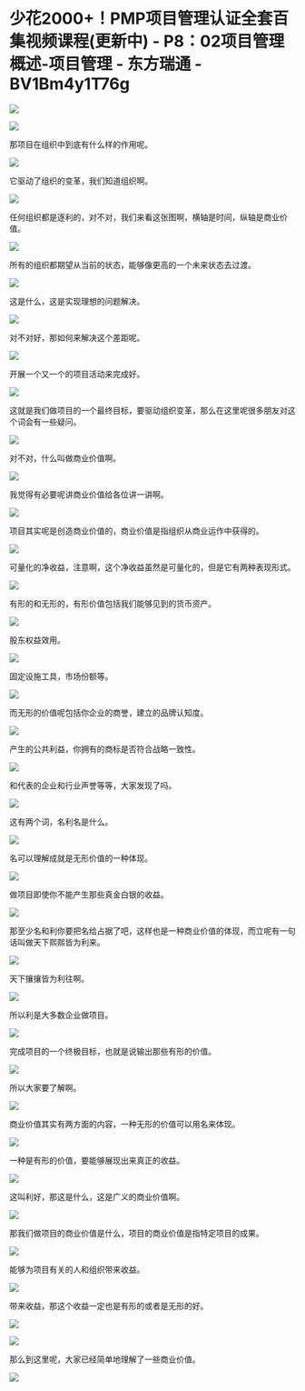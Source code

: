 # 少花2000+！PMP项目管理认证全套百集视频课程(更新中) - P8：02项目管理概述-项目管理 - 东方瑞通 - BV1Bm4y1T76g

![](img/e999f05a802ba98b9457b31df358d847_0.png)

![](img/e999f05a802ba98b9457b31df358d847_1.png)

那项目在组织中到底有什么样的作用呢。

![](img/e999f05a802ba98b9457b31df358d847_3.png)

它驱动了组织的变革，我们知道组织啊。

![](img/e999f05a802ba98b9457b31df358d847_5.png)

任何组织都是逐利的，对不对，我们来看这张图啊，横轴是时间，纵轴是商业价值。

![](img/e999f05a802ba98b9457b31df358d847_7.png)

所有的组织都期望从当前的状态，能够像更高的一个未来状态去过渡。

![](img/e999f05a802ba98b9457b31df358d847_9.png)

这是什么，这是实现理想的问题解决。

![](img/e999f05a802ba98b9457b31df358d847_11.png)

对不对好，那如何来解决这个差距呢。

![](img/e999f05a802ba98b9457b31df358d847_13.png)

开展一个又一个的项目活动来完成好。

![](img/e999f05a802ba98b9457b31df358d847_15.png)

这就是我们做项目的一个最终目标，要驱动组织变革，那么在这里呢很多朋友对这个词会有一些疑问。

![](img/e999f05a802ba98b9457b31df358d847_17.png)

对不对，什么叫做商业价值啊。

![](img/e999f05a802ba98b9457b31df358d847_19.png)

我觉得有必要呢讲商业价值给各位讲一讲啊。

![](img/e999f05a802ba98b9457b31df358d847_21.png)

项目其实呢是创造商业价值的，商业价值是指组织从商业运作中获得的。

![](img/e999f05a802ba98b9457b31df358d847_23.png)

可量化的净收益，注意啊，这个净收益虽然是可量化的，但是它有两种表现形式。

![](img/e999f05a802ba98b9457b31df358d847_25.png)

有形的和无形的，有形价值包括我们能够见到的货币资产。

![](img/e999f05a802ba98b9457b31df358d847_27.png)

股东权益效用。

![](img/e999f05a802ba98b9457b31df358d847_29.png)

固定设施工具，市场份额等。

![](img/e999f05a802ba98b9457b31df358d847_31.png)

而无形的价值呢包括你企业的商誉，建立的品牌认知度。

![](img/e999f05a802ba98b9457b31df358d847_33.png)

产生的公共利益，你拥有的商标是否符合战略一致性。

![](img/e999f05a802ba98b9457b31df358d847_35.png)

和代表的企业和行业声誉等等，大家发现了吗。

![](img/e999f05a802ba98b9457b31df358d847_37.png)

这有两个词，名利名是什么。

![](img/e999f05a802ba98b9457b31df358d847_39.png)

名可以理解成就是无形价值的一种体现。

![](img/e999f05a802ba98b9457b31df358d847_41.png)

做项目即使你不能产生那些真金白银的收益。

![](img/e999f05a802ba98b9457b31df358d847_43.png)

那至少名和利你要把名给占据了吧，这样也是一种商业价值的体现，而立呢有一句话叫做天下熙熙皆为利来。

![](img/e999f05a802ba98b9457b31df358d847_45.png)

天下攘攘皆为利往啊。

![](img/e999f05a802ba98b9457b31df358d847_47.png)

所以利是大多数企业做项目。

![](img/e999f05a802ba98b9457b31df358d847_49.png)

完成项目的一个终极目标，也就是说输出那些有形的价值。

![](img/e999f05a802ba98b9457b31df358d847_51.png)

所以大家要了解啊。

![](img/e999f05a802ba98b9457b31df358d847_53.png)

商业价值其实有两方面的内容，一种无形的价值可以用名来体现。

![](img/e999f05a802ba98b9457b31df358d847_55.png)

一种是有形的价值，要能够展现出来真正的收益。

![](img/e999f05a802ba98b9457b31df358d847_57.png)

这叫利好，那这是什么，这是广义的商业价值啊。

![](img/e999f05a802ba98b9457b31df358d847_59.png)

那我们做项目的商业价值是什么，项目的商业价值是指特定项目的成果。

![](img/e999f05a802ba98b9457b31df358d847_61.png)

能够为项目有关的人和组织带来收益。

![](img/e999f05a802ba98b9457b31df358d847_63.png)

带来收益，那这个收益一定也是有形的或者是无形的好。

![](img/e999f05a802ba98b9457b31df358d847_65.png)

![](img/e999f05a802ba98b9457b31df358d847_66.png)

那么到这里呢，大家已经简单地理解了一些商业价值。

![](img/e999f05a802ba98b9457b31df358d847_68.png)